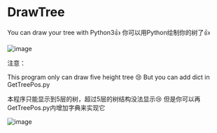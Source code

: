 # DrawTree
You can draw your tree with Python3👍
你可以用Python绘制你的树了👍


![image](https://github.com/5710xIa/DrawTree/assets/140572618/a2f0d108-12c6-4141-9543-55f2b7cd93ad)



注意：

This program only can draw five height tree 😢
But you can add dict in GetTreePos.py

本程序只能显示到5层的树，超过5层的树结构没法显示😢
但是你可以再GetTreePos.py内增加字典来实现它


![image](https://github.com/5710xIa/DrawTree/assets/140572618/beb6c0b4-2ec7-434b-b5c2-164b4160f79b)


